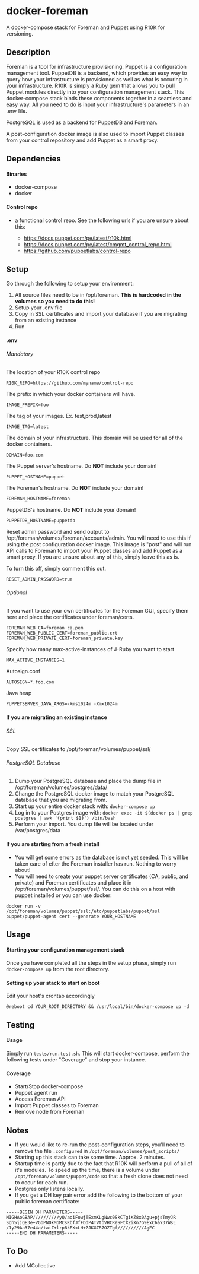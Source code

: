 # docker-foreman

A docker-compose stack for Foreman and Puppet using R10K for versioning.

## Description

Foreman is a tool for infrastructure provisioning. Puppet is a configuration management tool. PuppetDB is a backend, which provides an easy way to query how your infrastructure is provisioned as well as what is occuring in your infrastructure. R10K is simply a Ruby gem that allows you to pull Puppet modules directly into your configuration management stack. This docker-compose stack binds these components together in a seamless and easy way. All you need to do is input your infrastructure's parameters in an .env file.

PostgreSQL is used as a backend for PuppetDB and Foreman.

A post-configuration docker image is also used to import Puppet classes from your control repository and add Puppet as a smart proxy.

## Dependencies

#### Binaries
- docker-compose
- docker

#### Control repo
- a functional control repo. See the following urls if you are unsure about this:

  - https://docs.puppet.com/pe/latest/r10k.html
  - https://docs.puppet.com/pe/latest/cmgmt_control_repo.html
  - https://github.com/puppetlabs/control-repo

## Setup

Go through the following to setup your environment:

1. All source files need to be in /opt/foreman. <b>This is hardcoded in the volumes so you need to do this!</b>
2. Setup your .env file
3. Copy in SSL certificates and import your database if you are migrating from an existing instance
4. Run

#### .env

###### Mandatory

The location of your R10K control repo
```
R10K_REPO=https://github.com/myname/control-repo
```

The prefix in which your docker containers will have. 
```
IMAGE_PREFIX=foo
```

The tag of your images. Ex. test,prod,latest
```
IMAGE_TAG=latest
```

The domain of your infrastructure. This domain will be used for all of the docker containers.
```
DOMAIN=foo.com
```

The Puppet server's hostname. Do <b>NOT</b> include your domain!
```
PUPPET_HOSTNAME=puppet
```

The Foreman's hostname. Do <b>NOT</b> include your domain!
```
FOREMAN_HOSTNAME=foreman
```

PuppetDB's hostname. Do <b>NOT</b> include your domain!
```
PUPPETDB_HOSTNAME=puppetdb
```

Reset admin password and send output to /opt/foreman/volumes/foreman/accounts/admin.
You will need to use this if using the post configuration docker image. This image is "post" and will
run API calls to Foreman to import your Puppet classes and add Puppet as a smart proxy. If you are unsure about any of this, simply leave this as is. 

To turn this off, simply comment this out.
```
RESET_ADMIN_PASSWORD=true
```

###### Optional
If you want to use your own certificates for the Foreman GUI, specify them here
and place the certificates under foreman/certs.
```
FOREMAN_WEB_CA=foreman_ca.pem
FOREMAN_WEB_PUBLIC_CERT=foreman_public.crt
FOREMAN_WEB_PRIVATE_CERT=foreman_private.key
```

Specify how many max-active-instances of J-Ruby you want to start
```
MAX_ACTIVE_INSTANCES=1
```

Autosign.conf
```
AUTOSIGN=*.foo.com
```

Java heap
```
PUPPETSERVER_JAVA_ARGS=-Xms1024m -Xmx1024m
```

#### If you are migrating an existing instance

###### SSL

Copy SSL certificates to /opt/foreman/volumes/puppet/ssl/

###### PostgreSQL Database

1. Dump your PostgreSQL database and place the dump file in /opt/foreman/volumes/postgres/data/
2. Change the PostgreSQL docker image to match your PostgreSQL database that you are migrating from.
3. Start up your entire docker stack with: `docker-compose up`
4. Log in to your Postgres image with: `docker exec -it $(docker ps | grep postgres | awk '{print $1}') /bin/bash`
5. Perform your import. You dump file will be located under /var/postgres/data

#### If you are starting from a fresh install

- You will get some errors as the database is not yet seeded. This will be taken care of efter the Foreman installer has run. Nothing to worry about!
- You will need to create your puppet server certificates (CA, public, and private) and Foreman certificates and place it in /opt/foreman/volumes/puppet/ssl/. You can do this on a host with puppet installed or you can use docker:
```
docker run -v /opt/foreman/volumes/puppet/ssl:/etc/puppetlabs/puppet/ssl puppet/puppet-agent cert --generate YOUR_HOSTNAME
```

## Usage

#### Starting your configuration management stack

Once you have completed all the steps in the setup phase, simply run `docker-compose up` from the root directory.

#### Setting up your stack to start on boot

Edit your host's crontab accordingly
```
@reboot cd YOUR_ROOT_DIRECTORY && /usr/local/bin/docker-compose up -d
```

## Testing

#### Usage

Simply run `tests/run.test.sh`. This will start docker-compose, perform the following tests under "Coverage" and stop your instance.

#### Coverage

- Start/Stop docker-compose
- Puppet agent run
- Access Foreman API
- Import Puppet classes to Foreman
- Remove node from Foreman

## Notes

- If you would like to re-run the post-configuration steps, you'll need to remove the file `.configured` in `/opt/foreman/volumes/post_scripts/`
- Starting up this stack can take some time. Approx. 2 minutes.
- Startup time is partly due to the fact that R10K will perform a pull of all of it's modules. To speed up the time, there is a volume under `/opt/foreman/volumes/puppet/code` so that a fresh clone does not need to occur for each run.
- Postgres only listens locally.
- If you get a DH key pair error add the following to the bottom of your public foreman certificate: 
```
-----BEGIN DH PARAMETERS-----
MIGHAoGBAP//////////yQ/aoiFowjTExmKLgNwc0SkCTgiKZ8x0Agu+pjsTmyJR
Sgh5jjQE3e+VGbPNOkMbMCsKbfJfFDdP4TVtbVHCReSFtXZiXn7G9ExC6aY37WsL
/1y29Aa37e44a/taiZ+lrp8kEXxLH+ZJKGZR7OZTgf//////////AgEC
-----END DH PARAMETERS-----
```

## To Do

- Add MCollective

